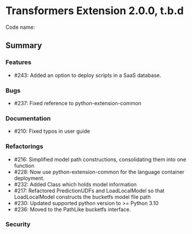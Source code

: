# Transformers Extension 2.0.0, t.b.d

Code name: 

## Summary


### Features

- #243: Added an option to deploy scripts in a SaaS database. 

### Bugs

- #237: Fixed reference to python-extension-common

### Documentation

- #210: Fixed typos in user guide

### Refactorings

- #216: Simplified model path constructions, consolidating them into one function
- #228: Now use python-extension-common for the language container deployment.
- #232: Added Class which holds model information  
- #217: Refactored PredictionUDFs and LoadLocalModel so that LoadLocalModel constructs the bucketfs model file path
- #230: Updated supported python version to >= Python 3.10
- #236: Moved to the PathLike bucketfs interface.

### Security 
